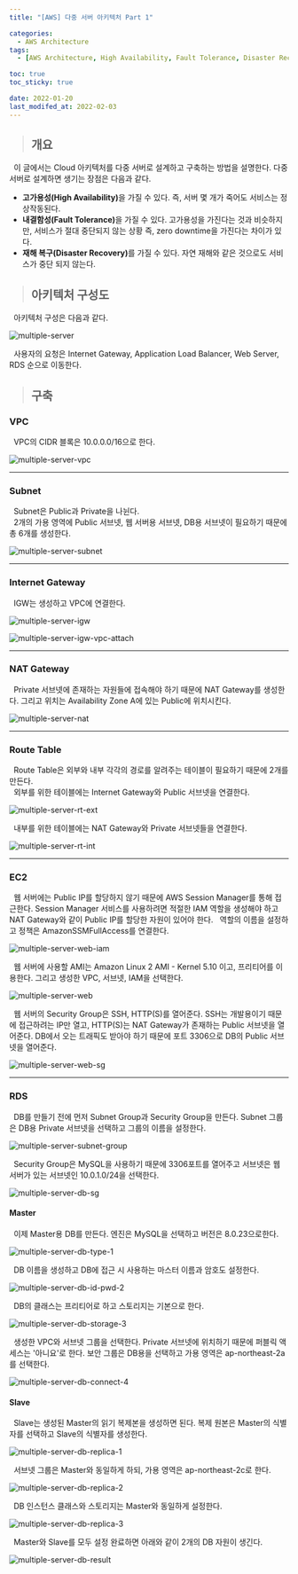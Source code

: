 ```yaml
---
title: "[AWS] 다중 서버 아키텍처 Part 1"

categories:
  - AWS Architecture
tags:
  - [AWS Architecture, High Availability, Fault Tolerance, Disaster Recovery, AWS VPC, AWS EC2, Internet Gateway, NAT Gateway, AWS RDS, Master-Slave, Read Replica]

toc: true
toc_sticky: true

date: 2022-01-20
last_modifed_at: 2022-02-03
---
```



> ## 개요

&nbsp; 이 글에서는 Cloud 아키텍처를 다중 서버로 설계하고 구축하는 방법을 설명한다. 다중 서버로 설계하면 생기는 장점은 다음과 같다.

- <b>고가용성(High Availability)</b>을 가질 수 있다. 즉, 서버 몇 개가 죽어도 서비스는 정상작동된다.
- <b>내결함성(Fault Tolerance)</b>을 가질 수 있다. 고가용성을 가진다는 것과 비슷하지만, 서비스가 절대 중단되지 않는 상황 즉, zero downtime을 가진다는 차이가 있다.
- <b>재해 복구(Disaster Recovery)</b>를 가질 수 있다. 자연 재해와 같은 것으로도 서비스가 중단 되지 않는다.

> ## 아키텍처 구성도

&nbsp; 아키텍처 구성은 다음과 같다.

![multiple-server](https://user-images.githubusercontent.com/49023663/152324314-99711409-cb92-4c46-8a1c-d40aca2c45d6.png)

&nbsp; 사용자의 요청은 Internet Gateway, Application Load Balancer, Web Server, RDS 순으로 이동한다.

> ## 구축

### VPC

&nbsp; VPC의 CIDR 블록은 10.0.0.0/16으로 한다.

![multiple-server-vpc](https://user-images.githubusercontent.com/49023663/150467256-171f6bb0-3ae5-4b1f-9cbc-27d325a798d8.PNG)

---

### Subnet

&nbsp; Subnet은 Public과 Private을 나뉜다. <br>
&nbsp; 2개의 가용 영역에 Public 서브넷, 웹 서버용 서브넷, DB용 서브넷이 필요하기 때문에 총 6개를 생성한다.

![multiple-server-subnet](https://user-images.githubusercontent.com/49023663/152157470-b331c59e-7ee4-4693-8d9d-5774fd7566ff.PNG)

---

### Internet Gateway

&nbsp; IGW는 생성하고 VPC에 연결한다.

![multiple-server-igw](https://user-images.githubusercontent.com/49023663/150471745-82809b71-eed4-4fc7-a042-a1d6fb0c5809.PNG)

![multiple-server-igw-vpc-attach](https://user-images.githubusercontent.com/49023663/150473635-43956bd5-a9c8-44d1-856d-06aff85ab94f.PNG)

---

### NAT Gateway

&nbsp; Private 서브넷에 존재하는 자원들에 접속해야 하기 때문에 NAT Gateway를 생성한다. 그리고 위치는 Availability Zone A에 있는 Public에 위치시킨다.

![multiple-server-nat](https://user-images.githubusercontent.com/49023663/150477078-668d5d23-dd22-4f45-9368-ab8e6ec38908.PNG)

---

### Route Table

&nbsp; Route Table은 외부와 내부 각각의 경로를 알려주는 테이블이 필요하기 때문에 2개를 만든다. <br>
&nbsp; 외부를 위한 테이블에는 Internet Gateway와 Public 서브넷을 연결한다.

![multiple-server-rt-ext](https://user-images.githubusercontent.com/49023663/150483301-a49cee42-78d8-4173-b1e2-1af542726662.PNG)

&nbsp; 내부를 위한 테이블에는 NAT Gateway와 Private 서브넷들을 연결한다.

![multiple-server-rt-int](https://user-images.githubusercontent.com/49023663/150483372-c24da796-980d-4c26-8785-f85e93bdeb9e.PNG)


---

### EC2

&nbsp; 웹 서버에는 Public IP를 할당하지 않기 때문에 AWS Session Manager를 통해 접근한다. Session Manager 서비스를 사용하려면 적절한 IAM 역할을 생성해야 하고 NAT Gateway와 같이 Public IP를 할당한 자원이 있어야 한다.
&nbsp; 역할의 이름을 설정하고 정책은 AmazonSSMFullAccess를 연결한다.

![multiple-server-web-iam](https://user-images.githubusercontent.com/49023663/150484144-6a765012-8dcb-4f8e-815a-8649018bdee0.PNG)

&nbsp; 웹 서버에 사용할 AMI는 Amazon Linux 2 AMI - Kernel 5.10 이고, 프리티어를 이용한다. 그리고 생성한 VPC, 서브넷, IAM을 선택한다.

![multiple-server-web](https://user-images.githubusercontent.com/49023663/150484516-613da161-9508-43a3-a287-a2aa0bf5bb0e.PNG)

&nbsp; 웹 서버의 Security Group은 SSH, HTTP(S)를 열어준다. SSH는 개발용이기 때문에 접근하려는 IP만 열고, HTTP(S)는 NAT Gateway가 존재하는 Public 서브넷을 열어준다. DB에서 오는 트래픽도 받아야 하기 때문에 포트 3306으로 DB의 Public 서브넷을 열어준다.

![multiple-server-web-sg](https://user-images.githubusercontent.com/49023663/150486619-c579656c-cfdc-453d-b593-d1a220964cb0.PNG)

---

### RDS

&nbsp; DB를 만들기 전에 먼저 Subnet Group과 Security Group을 만든다. Subnet 그룹은 DB용 Private 서브넷을 선택하고 그룹의 이름을 설정한다.

![multiple-server-subnet-group](https://user-images.githubusercontent.com/49023663/150490554-5d328568-f48c-46ea-9f9e-c4263d66e9b0.PNG)

&nbsp; Security Group은 MySQL을 사용하기 때문에 3306포트를 열어주고 서브넷은 웹 서버가 있는 서브넷인 10.0.1.0/24을 선택한다.

![multiple-server-db-sg](https://user-images.githubusercontent.com/49023663/150501735-36b0cbba-e5b0-4606-b0e7-31f67ea1bb3d.PNG)

#### Master

&nbsp; 이제 Master용 DB를 만든다. 엔진은 MySQL을 선택하고 버전은 8.0.23으로한다.

![multiple-server-db-type-1](https://user-images.githubusercontent.com/49023663/150496044-9e90c28c-c997-469e-a5b7-e22031034f9d.PNG)

&nbsp; DB 이름을 생성하고 DB에 접근 시 사용하는 마스터 이름과 암호도 설정한다.

![multiple-server-db-id-pwd-2](https://user-images.githubusercontent.com/49023663/150502357-78ca7ad0-41e6-44d8-9b97-5b533c4ff495.PNG)

&nbsp; DB의 클래스는 프리티어로 하고 스토리지는 기본으로 한다.

![multiple-server-db-storage-3](https://user-images.githubusercontent.com/49023663/150508907-9afde974-462f-4950-8ce3-3ca6c732e70e.PNG)

&nbsp; 생성한 VPC와 서브넷 그룹을 선택한다. Private 서브넷에 위치하기 때문에 퍼블릭 액세스는 '아니요'로 한다. 보안 그룹은 DB용을 선택하고 가용 영역은 ap-northeast-2a를 선택한다.

![multiple-server-db-connect-4](https://user-images.githubusercontent.com/49023663/150502650-8551d1e5-fd2c-4caf-8bec-20f6716512f7.PNG)

#### Slave

&nbsp; Slave는 생성된 Master의 읽기 복제본을 생성하면 된다. 복제 원본은 Master의 식별자를 선택하고 Slave의 식별자를 생성한다.

![multiple-server-db-replica-1](https://user-images.githubusercontent.com/49023663/150507995-da5208e2-3f4d-49e8-973a-3bf227846bf6.PNG)

&nbsp; 서브넷 그룹은 Master와 동일하게 하되, 가용 영역은 ap-northeast-2c로 한다.

![multiple-server-db-replica-2](https://user-images.githubusercontent.com/49023663/150496391-edcc922d-229a-450e-87c1-118f22c8279c.PNG)

&nbsp; DB 인스턴스 클래스와 스토리지는 Master와 동일하게 설정한다.

![multiple-server-db-replica-3](https://user-images.githubusercontent.com/49023663/150509250-9bfccfa5-f8ac-42ec-a79d-822e74088ac4.PNG)

&nbsp; Master와 Slave를 모두 설정 완료하면 아래와 같이 2개의 DB 자원이 생긴다.

![multiple-server-db-result](https://user-images.githubusercontent.com/49023663/150706098-2d330132-a0b1-42d4-9b03-0f624fdb117d.PNG)